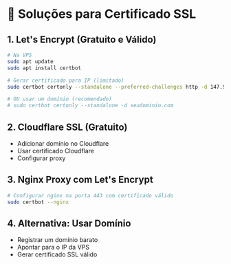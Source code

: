 # 🔐 Soluções para Certificado SSL

## 1. Let's Encrypt (Gratuito e Válido)
```bash
# Na VPS
sudo apt update
sudo apt install certbot

# Gerar certificado para IP (limitado)
sudo certbot certonly --standalone --preferred-challenges http -d 147.93.8.153

# OU usar um domínio (recomendado)
# sudo certbot certonly --standalone -d seudominio.com
```

## 2. Cloudflare SSL (Gratuito)
- Adicionar domínio no Cloudflare
- Usar certificado Cloudflare
- Configurar proxy

## 3. Nginx Proxy com Let's Encrypt
```bash
# Configurar nginx na porta 443 com certificado válido
sudo certbot --nginx
```

## 4. Alternativa: Usar Domínio
- Registrar um domínio barato
- Apontar para o IP da VPS
- Gerar certificado SSL válido
